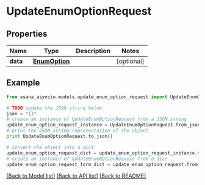# UpdateEnumOptionRequest


## Properties

Name | Type | Description | Notes
------------ | ------------- | ------------- | -------------
**data** | [**EnumOption**](EnumOption.md) |  | [optional] 

## Example

```python
from asana_asyncio.models.update_enum_option_request import UpdateEnumOptionRequest

# TODO update the JSON string below
json = "{}"
# create an instance of UpdateEnumOptionRequest from a JSON string
update_enum_option_request_instance = UpdateEnumOptionRequest.from_json(json)
# print the JSON string representation of the object
print UpdateEnumOptionRequest.to_json()

# convert the object into a dict
update_enum_option_request_dict = update_enum_option_request_instance.to_dict()
# create an instance of UpdateEnumOptionRequest from a dict
update_enum_option_request_form_dict = update_enum_option_request.from_dict(update_enum_option_request_dict)
```
[[Back to Model list]](../README.md#documentation-for-models) [[Back to API list]](../README.md#documentation-for-api-endpoints) [[Back to README]](../README.md)


